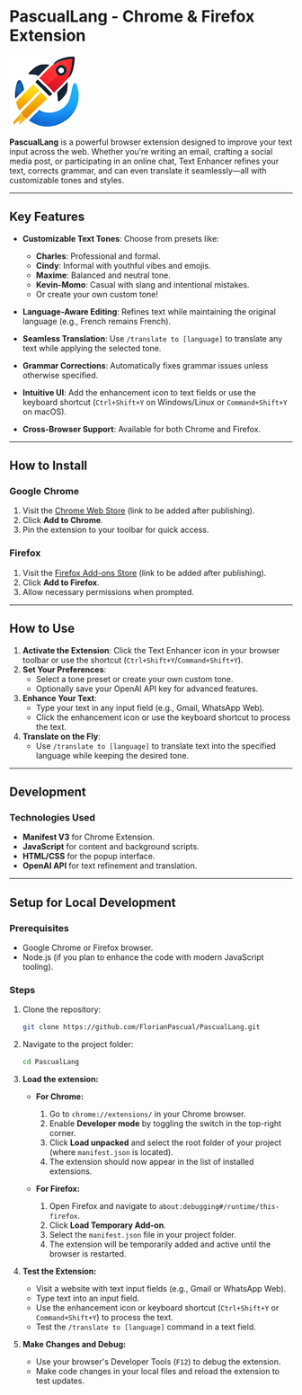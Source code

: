 # **PascualLang - Chrome & Firefox Extension**

![PascualLang Logo](icons/icon128.png)

**PascualLang** is a powerful browser extension designed to improve your text input across the web. Whether you’re writing an email, crafting a social media post, or participating in an online chat, Text Enhancer refines your text, corrects grammar, and can even translate it seamlessly—all with customizable tones and styles.

---

## **Key Features**

- **Customizable Text Tones**: Choose from presets like:
  - **Charles**: Professional and formal.
  - **Cindy**: Informal with youthful vibes and emojis.
  - **Maxime**: Balanced and neutral tone.
  - **Kevin-Momo**: Casual with slang and intentional mistakes.
  - Or create your own custom tone!
  
- **Language-Aware Editing**: Refines text while maintaining the original language (e.g., French remains French).
  
- **Seamless Translation**: Use `/translate to [language]` to translate any text while applying the selected tone.

- **Grammar Corrections**: Automatically fixes grammar issues unless otherwise specified.

- **Intuitive UI**: Add the enhancement icon to text fields or use the keyboard shortcut (`Ctrl+Shift+Y` on Windows/Linux or `Command+Shift+Y` on macOS).

- **Cross-Browser Support**: Available for both Chrome and Firefox.

---

## **How to Install**

### **Google Chrome**
1. Visit the [Chrome Web Store](https://chrome.google.com/webstore/) (link to be added after publishing).
2. Click **Add to Chrome**.
3. Pin the extension to your toolbar for quick access.

### **Firefox**
1. Visit the [Firefox Add-ons Store](https://addons.mozilla.org/) (link to be added after publishing).
2. Click **Add to Firefox**.
3. Allow necessary permissions when prompted.

---

## **How to Use**

1. **Activate the Extension**: Click the Text Enhancer icon in your browser toolbar or use the shortcut (`Ctrl+Shift+Y`/`Command+Shift+Y`).
2. **Set Your Preferences**:
   - Select a tone preset or create your own custom tone.
   - Optionally save your OpenAI API key for advanced features.
3. **Enhance Your Text**:
   - Type your text in any input field (e.g., Gmail, WhatsApp Web).
   - Click the enhancement icon or use the keyboard shortcut to process the text.
4. **Translate on the Fly**:
   - Use `/translate to [language]` to translate text into the specified language while keeping the desired tone.

---

## **Development**

### **Technologies Used**
- **Manifest V3** for Chrome Extension.
- **JavaScript** for content and background scripts.
- **HTML/CSS** for the popup interface.
- **OpenAI API** for text refinement and translation.

---

## **Setup for Local Development**

### **Prerequisites**
- Google Chrome or Firefox browser.
- Node.js (if you plan to enhance the code with modern JavaScript tooling).

### **Steps**
1. Clone the repository:
   ```bash
   git clone https://github.com/FlorianPascual/PascualLang.git
2. Navigate to the project folder:
   ```bash
   cd PascualLang
3. **Load the extension:**
   - **For Chrome:**
     1. Go to `chrome://extensions/` in your Chrome browser.
     2. Enable **Developer mode** by toggling the switch in the top-right corner.
     3. Click **Load unpacked** and select the root folder of your project (where `manifest.json` is located).
     4. The extension should now appear in the list of installed extensions.

   - **For Firefox:**
     1. Open Firefox and navigate to `about:debugging#/runtime/this-firefox`.
     2. Click **Load Temporary Add-on**.
     3. Select the `manifest.json` file in your project folder.
     4. The extension will be temporarily added and active until the browser is restarted.

4. **Test the Extension:**
   - Visit a website with text input fields (e.g., Gmail or WhatsApp Web).
   - Type text into an input field.
   - Use the enhancement icon or keyboard shortcut (`Ctrl+Shift+Y` or `Command+Shift+Y`) to process the text.
   - Test the `/translate to [language]` command in a text field.

5. **Make Changes and Debug:**
   - Use your browser's Developer Tools (`F12`) to debug the extension.
   - Make code changes in your local files and reload the extension to test updates.
